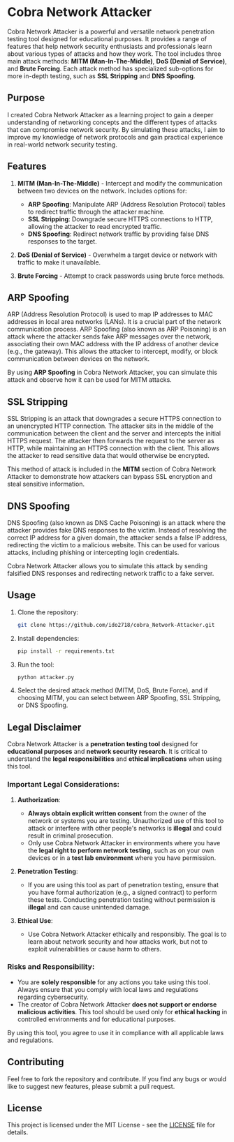 # Cobra Network Attacker

Cobra Network Attacker is a powerful and versatile network penetration testing tool designed for educational purposes. It provides a range of features that help network security enthusiasts and professionals learn about various types of attacks and how they work. The tool includes three main attack methods: **MITM (Man-In-The-Middle)**, **DoS (Denial of Service)**, and **Brute Forcing**. Each attack method has specialized sub-options for more in-depth testing, such as **SSL Stripping** and **DNS Spoofing**.

## Purpose

I created Cobra Network Attacker as a learning project to gain a deeper understanding of networking concepts and the different types of attacks that can compromise network security. By simulating these attacks, I aim to improve my knowledge of network protocols and gain practical experience in real-world network security testing.

## Features

1. **MITM (Man-In-The-Middle)** - Intercept and modify the communication between two devices on the network. Includes options for:
   - **ARP Spoofing**: Manipulate ARP (Address Resolution Protocol) tables to redirect traffic through the attacker machine.
   - **SSL Stripping**: Downgrade secure HTTPS connections to HTTP, allowing the attacker to read encrypted traffic.
   - **DNS Spoofing**: Redirect network traffic by providing false DNS responses to the target.

2. **DoS (Denial of Service)** - Overwhelm a target device or network with traffic to make it unavailable.

3. **Brute Forcing** - Attempt to crack passwords using brute force methods.

## ARP Spoofing

ARP (Address Resolution Protocol) is used to map IP addresses to MAC addresses in local area networks (LANs). It is a crucial part of the network communication process. ARP Spoofing (also known as ARP Poisoning) is an attack where the attacker sends fake ARP messages over the network, associating their own MAC address with the IP address of another device (e.g., the gateway). This allows the attacker to intercept, modify, or block communication between devices on the network.

By using **ARP Spoofing** in Cobra Network Attacker, you can simulate this attack and observe how it can be used for MITM attacks.

## SSL Stripping

SSL Stripping is an attack that downgrades a secure HTTPS connection to an unencrypted HTTP connection. The attacker sits in the middle of the communication between the client and the server and intercepts the initial HTTPS request. The attacker then forwards the request to the server as HTTP, while maintaining an HTTPS connection with the client. This allows the attacker to read sensitive data that would otherwise be encrypted.

This method of attack is included in the **MITM** section of Cobra Network Attacker to demonstrate how attackers can bypass SSL encryption and steal sensitive information.

## DNS Spoofing

DNS Spoofing (also known as DNS Cache Poisoning) is an attack where the attacker provides fake DNS responses to the victim. Instead of resolving the correct IP address for a given domain, the attacker sends a false IP address, redirecting the victim to a malicious website. This can be used for various attacks, including phishing or intercepting login credentials.

Cobra Network Attacker allows you to simulate this attack by sending falsified DNS responses and redirecting network traffic to a fake server.

## Usage

1. Clone the repository:
    ```bash
    git clone https://github.com/ido2718/cobra_Network-Attacker.git
    ```

2. Install dependencies:
    ```bash
    pip install -r requirements.txt
    ```

3. Run the tool:
    ```bash
    python attacker.py
    ```

4. Select the desired attack method (MITM, DoS, Brute Force), and if choosing MITM, you can select between ARP Spoofing, SSL Stripping, or DNS Spoofing.

## Legal Disclaimer

Cobra Network Attacker is a **penetration testing tool** designed for **educational purposes** and **network security research**. It is critical to understand the **legal responsibilities** and **ethical implications** when using this tool.

### **Important Legal Considerations:**
1. **Authorization**: 
   - **Always obtain explicit written consent** from the owner of the network or systems you are testing. Unauthorized use of this tool to attack or interfere with other people's networks is **illegal** and could result in criminal prosecution.
   - Only use Cobra Network Attacker in environments where you have the **legal right to perform network testing**, such as on your own devices or in a **test lab environment** where you have permission.

2. **Penetration Testing**: 
   - If you are using this tool as part of penetration testing, ensure that you have formal authorization (e.g., a signed contract) to perform these tests. Conducting penetration testing without permission is **illegal** and can cause unintended damage.

3. **Ethical Use**:
   - Use Cobra Network Attacker ethically and responsibly. The goal is to learn about network security and how attacks work, but not to exploit vulnerabilities or cause harm to others.

### **Risks and Responsibility**:
   - You are **solely responsible** for any actions you take using this tool. Always ensure that you comply with local laws and regulations regarding cybersecurity.
   - The creator of Cobra Network Attacker **does not support or endorse malicious activities**. This tool should be used only for **ethical hacking** in controlled environments and for educational purposes.

By using this tool, you agree to use it in compliance with all applicable laws and regulations.

## Contributing

Feel free to fork the repository and contribute. If you find any bugs or would like to suggest new features, please submit a pull request.

## License

This project is licensed under the MIT License - see the [LICENSE](LICENSE) file for details.
